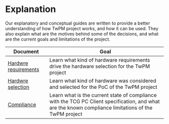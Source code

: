 # Explanation

Our explanatory and conceptual guides are written to provide a better
understanding of how TwPM project works, and how it can be used. They also
explain what are the motives behind some of the decisions, and what are the
current goals and limitations of the project.

| Document                                           | Goal                                                                                                                                                  |
|----------------------------------------------------|-------------------------------------------------------------------------------------------------------------------------------------------------------|
| [Hardwre requirements](hardware-requirements.md)   | Learn what kind of hardware requirements drive the hardware selection for the TwPM project                                                            |
| [Hardwre selection](hardware-selection.md)         | Learn what kind of hardware was considered and selected for the PoC of the TwPM project                                                               |
| [Compliance](compliance.md)                        | Learn what is the current state of compliance with the TCG PC Client specification, and what are the known compliance limitations of the TwPM project |

